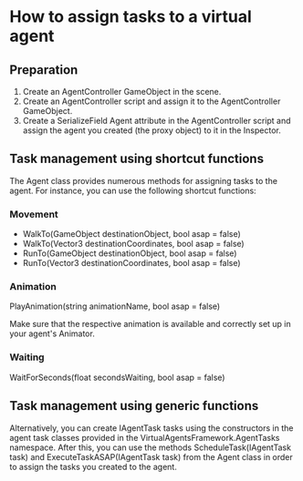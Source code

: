 # How to assign tasks to a virtual agent

## Preparation

1. Create an AgentController GameObject in the scene.
2. Create an AgentController script and assign it to the AgentController GameObject.
3. Create a SerializeField Agent attribute in the AgentController script and assign the agent you created (the proxy object) to it in the Inspector.

## Task management using shortcut functions

The Agent class provides numerous methods for assigning tasks to the agent. For instance, you can use the following shortcut functions:

### Movement

- WalkTo(GameObject destinationObject, bool asap = false)
- WalkTo(Vector3 destinationCoordinates, bool asap = false)
- RunTo(GameObject destinationObject, bool asap = false)
- RunTo(Vector3 destinationCoordinates, bool asap = false)

### Animation

PlayAnimation(string animationName, bool asap = false)

Make sure that the respective animation is available and correctly set up in your agent's Animator.

### Waiting

WaitForSeconds(float secondsWaiting, bool asap = false)

## Task management using generic functions

Alternatively, you can create IAgentTask tasks using the constructors in the agent task classes provided in the VirtualAgentsFramework.AgentTasks namespace. After this, you can use the methods ScheduleTask(IAgentTask task) and ExecuteTaskASAP(IAgentTask task) from the Agent class in order to assign the tasks you created to the agent.